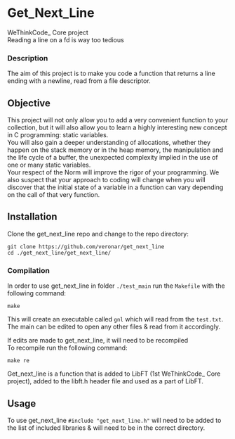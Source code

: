 # **Get_Next_Line**

WeThinkCode_ Core project  
Reading a line on a fd is way too tedious

### **Description**
The aim of this project is to make you code a function that returns a line ending with a newline, read from a file descriptor.

## Objective
This project will not only allow you to add a very convenient function to your collection, but it will also allow you to learn a highly interesting new concept in C programming: static variables.  
You will also gain a deeper understanding of allocations, whether they happen on the stack memory or in the heap memory, the manipulation and the life cycle of a buffer, the unexpected complexity implied in the use of one or many static variables.  
Your respect of the Norm will improve the rigor of your programming. We also suspect that your approach to coding will change when you will discover that the initial state of a variable in a function can vary depending on the call of that very function.

## Installation

Clone the get_next_line repo and change to the repo directory:

```
git clone https://github.com/veronar/get_next_line
cd ./get_next_line/get_next_line/
```

### Compilation

In order to use get_next_line in folder `./test_main` run the `Makefile` with the following command:

```
make
```

This will create an executable called `gnl` which will read from the `test.txt`.  
The main can be edited to open any other files & read from it accordingly.

If edits are made to get_next_line, it will need to be recompiled  
To recompile run the following command:

```
make re
```

Get_next_line is a function that is added to LibFT (1st WeThinkCode_ Core project), added to the libft.h header file and used as a part of LibFT.

## Usage

To use get_next_line `#include "get_next_line.h"` will need to be added to the list of included libraries & will need to be in the correct directory.
